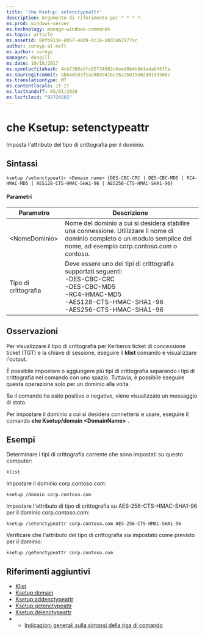 ```yaml
---
title: 'che Ksetup: setenctypeattr'
description: Argomento di riferimento per * * * *-
ms.prod: windows-server
ms.technology: manage-windows-commands
ms.topic: article
ms.assetid: 88fb913e-6b57-48d9-8c16-a035ab2977ac
author: coreyp-at-msft
ms.author: coreyp
manager: dongill
ms.date: 10/16/2017
ms.openlocfilehash: 4cb7380a5fc65734902c6eed0b4b941eda6f6f5a
ms.sourcegitcommit: ab64dc83fca28039416c26226815502d0193500c
ms.translationtype: MT
ms.contentlocale: it-IT
ms.lasthandoff: 05/01/2020
ms.locfileid: "82724565"
---
```

# <a name="ksetupsetenctypeattr"></a>che Ksetup: setenctypeattr



Imposta l'attributo del tipo di crittografia per il dominio.

## <a name="syntax"></a>Sintassi

```
ksetup /setenctypeattr <Domain name> {DES-CBC-CRC | DES-CBC-MD5 | RC4-HMAC-MD5 | AES128-CTS-HMAC-SHA1-96 | AES256-CTS-HMAC-SHA1-96}
```

#### <a name="parameters"></a>Parametri

|Parametro|Descrizione|
|---------|-----------|
|\<NomeDominio>|Nome del dominio a cui si desidera stabilire una connessione. Utilizzare il nome di dominio completo o un modulo semplice del nome, ad esempio corp.contoso.com o contoso.|
|Tipo di crittografia|Deve essere uno dei tipi di crittografia supportati seguenti:</br>-DES-CBC-CRC</br>-DES-CBC-MD5</br>-RC4-HMAC-MD5</br>-AES128-CTS-HMAC-SHA1-96</br>-AES256-CTS-HMAC-SHA1-96|

## <a name="remarks"></a>Osservazioni

Per visualizzare il tipo di crittografia per Kerberos ticket di concessione ticket (TGT) e la chiave di sessione, eseguire il **klist** comando e visualizzare l'output.

È possibile impostare o aggiungere più tipi di crittografia separando i tipi di crittografia nel comando con uno spazio. Tuttavia, è possibile eseguire questa operazione solo per un dominio alla volta.

Se il comando ha esito positivo o negativo, viene visualizzato un messaggio di stato.

Per impostare il dominio a cui si desidera connettersi e usare, eseguire il comando **che Ksetup/domain \<DomainName>** .

## <a name="examples"></a>Esempi

Determinare i tipi di crittografia corrente che sono impostati su questo computer:
```
klist
```
Impostare il dominio corp.contoso.com:
```
ksetup /domain corp.contoso.com
```
Impostare l'attributo di tipo di crittografia su AES-256-CTS-HMAC-SHA1-96 per il dominio corp.contoso.com:
```
ksetup /setenctypeattr corp.contoso.com AES-256-CTS-HMAC-SHA1-96
```
Verificare che l'attributo del tipo di crittografia sia impostato come previsto per il dominio:
```
ksetup /getenctypeattr corp.contoso.com
```

## <a name="additional-references"></a>Riferimenti aggiuntivi

-   [Klist](klist.md)
-   [Ksetup:domain](ksetup-domain.md)
-   [Ksetup:addenctypeattr](ksetup-addenctypeattr.md)
-   [Ksetup:getenctypeattr](ksetup-getenctypeattr.md)
-   [Ksetup:delenctypeattr](ksetup-delenctypeattr.md)
-   - [Indicazioni generali sulla sintassi della riga di comando](command-line-syntax-key.md)
